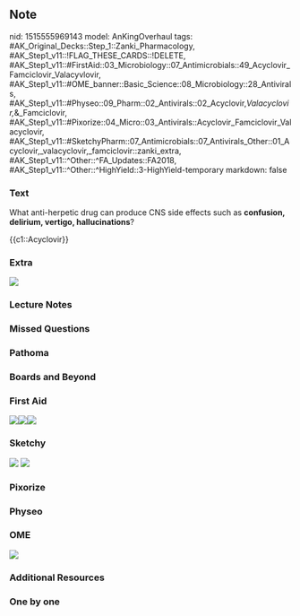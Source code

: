 ## Note
nid: 1515555969143
model: AnKingOverhaul
tags: #AK_Original_Decks::Step_1::Zanki_Pharmacology, #AK_Step1_v11::!FLAG_THESE_CARDS::!DELETE, #AK_Step1_v11::#FirstAid::03_Microbiology::07_Antimicrobials::49_Acyclovir_Famciclovir_Valacyvlovir, #AK_Step1_v11::#OME_banner::Basic_Science::08_Microbiology::28_Antivirals, #AK_Step1_v11::#Physeo::09_Pharm::02_Antivirals::02_Acyclovir,_Valacyclovir,_&_Famciclovir, #AK_Step1_v11::#Pixorize::04_Micro::03_Antivirals::Acyclovir_Famciclovir_Valacyclovir, #AK_Step1_v11::#SketchyPharm::07_Antimicrobials::07_Antivirals_Other::01_Acyclovir,_valacyclovir,_famciclovir::zanki_extra, #AK_Step1_v11::^Other::^FA_Updates::FA2018, #AK_Step1_v11::^Other::^HighYield::3-HighYield-temporary
markdown: false

### Text
What anti-herpetic drug can produce CNS side effects such as
<b>confusion, delirium, vertigo, hallucinations</b>?
<div>
  {{c1::Acyclovir}}
</div>

### Extra
<img src="paste-60009283059713.jpg">

### Lecture Notes


### Missed Questions


### Pathoma


### Boards and Beyond


### First Aid
<div><img src="paste-305290570366979.jpg"><img src=
"paste-13438952669187.jpg"><img src=
"paste-14950781157379.jpg"></div>

### Sketchy
<img src="paste-383768212799491.jpg"> <img src=
"Screen%20Shot%202020-01-28%20at%206.31.37%20PM.png">

### Pixorize


### Physeo


### OME
<div class="ome-widget">
  <a href=
  "https://onlinemeded.org/spa/microbiology/antivirals/acquire?ref=anki">
  <img src="_OME_AnkiFlashcards_Lesson_2.png"></a>
</div>

### Additional Resources


### One by one

